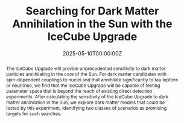 ---
title: "Searching for Dark Matter Annihilation in the Sun with the IceCube Upgrade"
authors:
- Dan Hooper
- Fabrizio Vassallo
date: "2025-05-10T00:00:00Z"
doi: ""

# Schedule page publish date (NOT publication's date).
publishDate: "2017-01-01T00:00:00Z"

# Publication type.
# Accepts a single type but formatted as a YAML list (for Hugo requirements).
# Enter a publication type from the CSL standard.
publication_types: ["article"]

# Publication name and optional abbreviated publication name.
publication: ""
publication_short: ""

abstract: The IceCube Upgrade will provide unprecedented sensitivity to dark matter particles annihilating in the core of the Sun. For dark matter candidates with spin-dependent couplings to nuclei and that annihilate significantly to tau leptons or neutrinos, we find that the IceCube Upgrade will be capable of testing parameter space that is beyond the reach of existing direct detection experiments. After calculating the sensitivity of the IceCube Upgrade to dark matter annihilation in the Sun, we explore dark matter models that could be tested by this experiment, identifying two classes of scenarios as promising targets for such searches.

# Summary. An optional shortened abstract.
# summary: Lorem ipsum dolor sit amet, consectetur adipiscing elit. Duis posuere tellus ac convallis placerat. Proin tincidunt magna sed ex sollicitudin condimentum.

tags:
- publications

featured: false

links:
- name: Abstract
  url: https://arxiv.org/abs/2505.06734
url_pdf: https://arxiv.org/pdf/2505.06734
url_code: ''
url_dataset: ''
url_poster: ''
url_project: ''
url_slides: ''
url_source: ''
url_video: ''

# Featured image
# To use, add an image named `featured.jpg/png` to your page's folder. 
# image:
#   caption: 'Image credit: [**Unsplash**](https://unsplash.com/photos/s9CC2SKySJM)'
#   focal_point: ""
#   preview_only: false

# Associated Projects (optional).
#   Associate this publication with one or more of your projects.
#   Simply enter your project's folder or file name without extension.
#   E.g. `internal-project` references `content/project/internal-project/index.md`.
#   Otherwise, set `projects: []`.
# projects:
# - internal-project

# Slides (optional).
#   Associate this publication with Markdown slides.
#   Simply enter your slide deck's filename without extension.
#   E.g. `slides: "example"` references `content/slides/example/index.md`.
#   Otherwise, set `slides: ""`.
# slides: example
# add visible notes below the ---
---